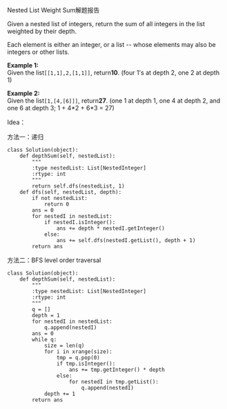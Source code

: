 Nested List Weight Sum解题报告

Given a nested list of integers, return the sum of all integers in the list weighted by their depth.

Each element is either an integer, or a list -- whose elements may also be integers or other lists.

**Example 1:**  
Given the list`[[1,1],2,[1,1]]`, return**10**. \(four 1's at depth 2, one 2 at depth 1\)

**Example 2:**  
Given the list`[1,[4,[6]]]`, return**27**. \(one 1 at depth 1, one 4 at depth 2, and one 6 at depth 3; 1 + 4\*2 + 6\*3 = 27\)

Idea：

方法一：递归

```
class Solution(object):
    def depthSum(self, nestedList):
        """
        :type nestedList: List[NestedInteger]
        :rtype: int
        """
        return self.dfs(nestedList, 1)
    def dfs(self, nestedList, depth):
        if not nestedList:
            return 0
        ans = 0
        for nestedI in nestedList:
            if nestedI.isInteger():
                ans += depth * nestedI.getInteger()
            else:
                ans += self.dfs(nestedI.getList(), depth + 1)
        return ans
```

方法二：BFS level order traversal

```
class Solution(object):
    def depthSum(self, nestedList):
        """
        :type nestedList: List[NestedInteger]
        :rtype: int
        """
        q = []
        depth = 1
        for nestedI in nestedList:
            q.append(nestedI)
        ans = 0
        while q:
            size = len(q)
            for i in xrange(size):
                tmp = q.pop(0)
                if tmp.isInteger():
                    ans += tmp.getInteger() * depth
                else:
                    for nestedI in tmp.getList():
                        q.append(nestedI)
            depth += 1
        return ans

```

  



